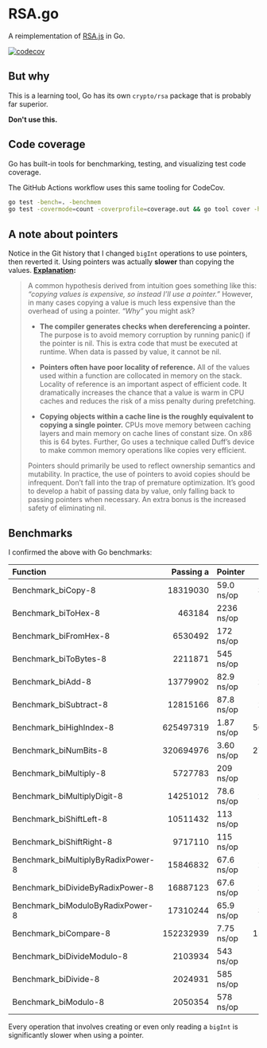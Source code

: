 # RSA.go

A reimplementation of [RSA.js](https://github.com/stellirin/RSA.js) in Go.

[![codecov](https://codecov.io/gh/stellirin/RSA.go/branch/master/graph/badge.svg)](https://codecov.io/gh/stellirin/RSA.go)

## But why

This is a learning tool, Go has its own `crypto/rsa` package that is probably far superior.

**Don't use this.**

## Code coverage

Go has built-in tools for benchmarking, testing, and visualizing test code coverage.

The GitHub Actions workflow uses this same tooling for CodeCov.

```sh
go test -bench=. -benchmem
go test -covermode=count -coverprofile=coverage.out && go tool cover -html=coverage.out
```

## A note about pointers

Notice in the Git history that I changed `bigInt` operations to use pointers, then reverted it. Using pointers was actually **slower** than copying the values. **[Explanation](https://segment.com/blog/allocation-efficiency-in-high-performance-go-services/):**

> A common hypothesis derived from intuition goes something like this: _“copying values is expensive, so instead I’ll use a pointer.”_ However, in many cases copying a value is much less expensive than the overhead of using a pointer. _“Why”_ you might ask?
>
> - **The compiler generates checks when dereferencing a pointer.** The purpose is to avoid memory corruption by running panic() if the pointer is nil. This is extra code that must be executed at runtime. When data is passed by value, it cannot be nil.
>
> - **Pointers often have poor locality of reference.** All of the values used within a function are collocated in memory on the stack. Locality of reference is an important aspect of efficient code. It dramatically increases the chance that a value is warm in CPU caches and reduces the risk of a miss penalty during prefetching.
>
> - **Copying objects within a cache line is the roughly equivalent to copying a single pointer.** CPUs move memory between caching layers and main memory on cache lines of constant size. On x86 this is 64 bytes. Further, Go uses a technique called Duff’s device to make common memory operations like copies very efficient.
>
> Pointers should primarily be used to reflect ownership semantics and mutability. In practice, the use of pointers to avoid copies should be infrequent. Don’t fall into the trap of premature optimization. It’s good to develop a habit of passing data by value, only falling back to passing pointers when necessary. An extra bonus is the increased safety of eliminating nil.

## Benchmarks

I confirmed the above with Go benchmarks:

| Function                           | Passing a | Pointer    | Passing a | Value      | Difference |
|:---------------------------------- | ---------:|:---------- | ---------:| ---------- | ---------- |
| Benchmark_biCopy-8                 |  18319030 | 59.0 ns/op |  38715211 | 31.3 ns/op | **53%**    |
| Benchmark_biToHex-8                |    463184 | 2236 ns/op |    462002 | 2220 ns/op | ~~99%~~    |
| Benchmark_biFromHex-8              |   6530492 |  172 ns/op |   8208451 |  141 ns/op | **82%**    |
| Benchmark_biToBytes-8              |   2211871 |  545 ns/op |   2133015 |  529 ns/op | ~~97%~~    |
| Benchmark_biAdd-8                  |  13779902 | 82.9 ns/op |  24048735 | 47.3 ns/op | **57%**    |
| Benchmark_biSubtract-8             |  12815166 | 87.8 ns/op |  22582344 | 50.0 ns/op | **57%**    |
| Benchmark_biHighIndex-8            | 625497319 | 1.87 ns/op | 501739746 | 2.33 ns/op | ~~124%~~   |
| Benchmark_biNumBits-8              | 320694976 | 3.60 ns/op | 279414602 | 4.29 ns/op | ~~119%~~   |
| Benchmark_biMultiply-8             |   5727783 |  209 ns/op |   7060063 |  162 ns/op | **77%**    |
| Benchmark_biMultiplyDigit-8        |  14251012 | 78.6 ns/op |  23229156 | 48.1 ns/op | **61%**    |
| Benchmark_biShiftLeft-8            |  10511432 |  113 ns/op |  13595034 | 85.4 ns/op | **75%**    |
| Benchmark_biShiftRight-8           |   9717110 |  115 ns/op |  13426609 | 84.3 ns/op | **73%**    |
| Benchmark_biMultiplyByRadixPower-8 |  15846832 | 67.6 ns/op |  26826535 | 41.4 ns/op | **61%**    |
| Benchmark_biDivideByRadixPower-8   |  16887123 | 67.6 ns/op |  29196828 | 39.9 ns/op | **59%**    |
| Benchmark_biModuloByRadixPower-8   |  17310244 | 65.9 ns/op |  30306049 | 38.5 ns/op | **58%**    |
| Benchmark_biCompare-8              | 152232939 | 7.75 ns/op | 153687193 | 7.57 ns/op | ~~97%~~    |
| Benchmark_biDivideModulo-8         |   2103934 |  543 ns/op |   3216999 |  372 ns/op | **68%**    |
| Benchmark_biDivide-8               |   2024931 |  585 ns/op |   3150711 |  372 ns/op | **63%**    |
| Benchmark_biModulo-8               |   2050354 |  578 ns/op |   3191080 |  372 ns/op | **64%**    |

Every operation that involves creating or even only reading a `bigInt` is significantly slower when using a pointer.
